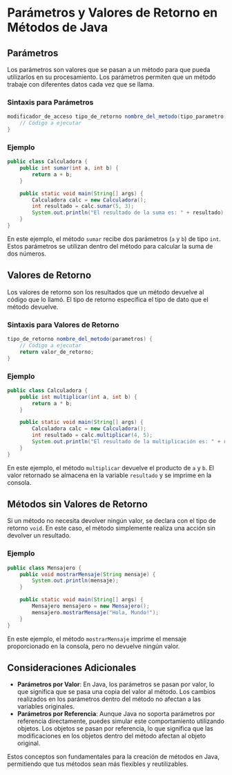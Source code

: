 # Parámetros y Valores de Retorno en Métodos de Java

## Parámetros
Los parámetros son valores que se pasan a un método para que pueda utilizarlos en su procesamiento. Los parámetros permiten que un método trabaje con diferentes datos cada vez que se llama.

### Sintaxis para Parámetros
```java
modificador_de_acceso tipo_de_retorno nombre_del_metodo(tipo_parametro nombre_parametro, tipo_parametro2 nombre_parametro2, ...) {
    // Código a ejecutar
}
```

### Ejemplo
```java
public class Calculadora {
    public int sumar(int a, int b) {
        return a + b;
    }

    public static void main(String[] args) {
        Calculadora calc = new Calculadora();
        int resultado = calc.sumar(5, 3);
        System.out.println("El resultado de la suma es: " + resultado);
    }
}
```

En este ejemplo, el método `sumar` recibe dos parámetros (`a` y `b`) de tipo `int`. Estos parámetros se utilizan dentro del método para calcular la suma de dos números.

## Valores de Retorno
Los valores de retorno son los resultados que un método devuelve al código que lo llamó. El tipo de retorno especifica el tipo de dato que el método devuelve.

### Sintaxis para Valores de Retorno
```java
tipo_de_retorno nombre_del_metodo(parametros) {
    // Código a ejecutar
    return valor_de_retorno;
}
```

### Ejemplo
```java
public class Calculadora {
    public int multiplicar(int a, int b) {
        return a * b;
    }

    public static void main(String[] args) {
        Calculadora calc = new Calculadora();
        int resultado = calc.multiplicar(4, 5);
        System.out.println("El resultado de la multiplicación es: " + resultado);
    }
}
```

En este ejemplo, el método `multiplicar` devuelve el producto de `a` y `b`. El valor retornado se almacena en la variable `resultado` y se imprime en la consola.

## Métodos sin Valores de Retorno
Si un método no necesita devolver ningún valor, se declara con el tipo de retorno `void`. En este caso, el método simplemente realiza una acción sin devolver un resultado.

### Ejemplo
```java
public class Mensajero {
    public void mostrarMensaje(String mensaje) {
        System.out.println(mensaje);
    }

    public static void main(String[] args) {
        Mensajero mensajero = new Mensajero();
        mensajero.mostrarMensaje("Hola, Mundo!");
    }
}
```

En este ejemplo, el método `mostrarMensaje` imprime el mensaje proporcionado en la consola, pero no devuelve ningún valor.

## Consideraciones Adicionales
- **Parámetros por Valor**: En Java, los parámetros se pasan por valor, lo que significa que se pasa una copia del valor al método. Los cambios realizados en los parámetros dentro del método no afectan a las variables originales.
- **Parámetros por Referencia**: Aunque Java no soporta parámetros por referencia directamente, puedes simular este comportamiento utilizando objetos. Los objetos se pasan por referencia, lo que significa que las modificaciones en los objetos dentro del método afectan al objeto original.

Estos conceptos son fundamentales para la creación de métodos en Java, permitiendo que tus métodos sean más flexibles y reutilizables.
